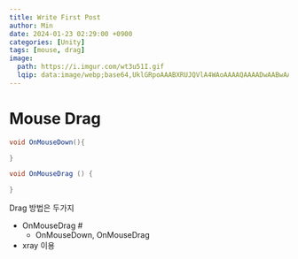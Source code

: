 ```yaml
---
title: Write First Post
author: Min
date: 2024-01-23 02:29:00 +0900
categories: [Unity]
tags: [mouse, drag]
image:
  path: https://i.imgur.com/wt3u51I.gif
  lqip: data:image/webp;base64,UklGRpoAAABXRUJQVlA4WAoAAAAQAAAADwAABwAAQUxQSDIAAAARL0AmbZurmr57yyIiqE8oiG0bejIYEQTgqiDA9vqnsUSI6H+oAERp2HZ65qP/VIAWAFZQOCBCAAAA8AEAnQEqEAAIAAVAfCWkAALp8sF8rgRgAP7o9FDvMCkMde9PK7euH5M1m6VWoDXf2FkP3BqV0ZYbO6NA/VFIAAAA
---
```


# Mouse Drag

```c#
void OnMouseDown(){

}

void OnMouseDrag () {

}
```
Drag 방법은 두가지

-  OnMouseDrag #
	- OnMouseDown, OnMouseDrag
-  xray 이용

